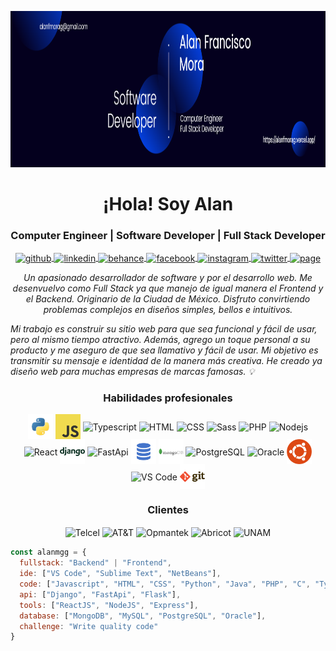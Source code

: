 <p align="center">
  <img src="https://raw.githubusercontent.com/alanmgg/Assets/main/Readme/%40alanmgg._.banner_modern.png" height="250"/>
</p>

<h1 align="center">¡Hola! Soy Alan</h1>
<h3 align="center">Computer Engineer | Software Developer | Full Stack Developer</h3>

<p align="center">
  <a href="https://github.com/alanmgg" target="_blank">
    <img align="center" src="https://cdn-icons-png.flaticon.com/512/733/733553.png" alt="github" height="30" width="30" />
  </a>
  <a href="https://www.linkedin.com/in/alanmgg/" target="_blank">
    <img align="center" src="https://cdn-icons-png.flaticon.com/512/3536/3536505.png" alt="linkedin" height="30" width="30" />
  </a>
  <a href="https://www.behance.net/alanmgg" target="_blank">
    <img align="center" src="https://cdn-icons-png.flaticon.com/512/3991/3991886.png" alt="behance" height="30" width="30" />
  </a>
  <a href="https://www.facebook.com/Alan.Bananas.0" target="_blank">
    <img align="center" src="https://cdn-icons-png.flaticon.com/512/733/733547.png" alt="facebook" height="30" width="30" />
  </a>
  <a href="https://www.instagram.com/alanmg._/" target="_blank">
    <img align="center" src="https://cdn-icons-png.flaticon.com/512/174/174855.png" alt="instagram" height="30" width="30" />
  </a>
  <a href="https://twitter.com/alanmgggg" target="_blank">
    <img align="center" src="https://cdn-icons-png.flaticon.com/512/3670/3670151.png" alt="twitter" height="30" width="30" />
  </a>
  <a href="https://alanmg.me/" target="_blank">
    <img align="center" src="https://cdn-icons-png.flaticon.com/512/1688/1688400.png" alt="page" height="30" width="30" />
  </a>
</p>

<p align="center">
  <em>
Un apasionado desarrollador de software y por el desarrollo web. Me desenvuelvo como Full Stack ya que manejo de igual manera el Frontend y el Backend. Originario de la Ciudad de México. Disfruto convirtiendo problemas complejos en diseños simples, bellos e intuitivos.

Mi trabajo es construir su sitio web para que sea funcional y fácil de usar, pero al mismo tiempo atractivo. Además, agrego un toque personal a su producto y me aseguro de que sea llamativo y fácil de usar. Mi objetivo es transmitir su mensaje e identidad de la manera más creativa. He creado ya diseño web para muchas empresas de marcas famosas. 💡
  </em>
</p>

<h3 align="center">Habilidades profesionales</h3>
<p align="center">
  <img align="center" title="Python" alt="Python" width="40px" src="https://raw.githubusercontent.com/github/explore/master/topics/python/python.png" />
  <img align="center" title="JavaScript" alt="JS" width="40px" src="https://raw.githubusercontent.com/github/explore/master/topics/javascript/javascript.png">
  <img align="center" title="Typescript" alt="Typescript" width="40px" src="https://upload.wikimedia.org/wikipedia/commons/4/4c/Typescript_logo_2020.svg">
  <img align="center" title="HTML" alt="HTML" width="40px" src="https://upload.wikimedia.org/wikipedia/commons/thumb/6/61/HTML5_logo_and_wordmark.svg/800px-HTML5_logo_and_wordmark.svg.png">
  <img align="center" title="CSS" alt="CSS" width="40px" src="https://cdn-icons-png.flaticon.com/512/919/919826.png">
  <img align="center" title="Sass" alt="Sass" width="40px" src="https://javadesde0.com/wp-content/uploads/sass-1.jpg">
  <img align="center" title="PHP" alt="PHP" width="40px" src="https://cdn-icons-png.flaticon.com/512/919/919830.png">
  <img align="center" title="Nodejs" alt="Nodejs" width="40px" src="https://cdn-icons-png.flaticon.com/512/919/919825.png">
  <img align="center" title="React" alt="React" width="40px" src="https://upload.wikimedia.org/wikipedia/commons/thumb/4/47/React.svg/768px-React.svg.png">
  <img align="center" title="Django" alt="Django" width="40px" src="https://raw.githubusercontent.com/github/explore/master/topics/django/django.png">
  <img align="center" title="FastApi" alt="FastApi" width="40px" src="https://cdn.worldvectorlogo.com/logos/fastapi.svg">
  <img align="center" title="SQL" alt="SQL" width="40px" src="https://raw.githubusercontent.com/github/explore/master/topics/sql/sql.png">
  <img align="center" title="MongoDB" alt="MongoDB" width="40px" src="https://raw.githubusercontent.com/github/explore/master/topics/mongodb/mongodb.png">
  <img align="center" title="PostgreSQL" alt="PostgreSQL" width="40px" src="https://upload.wikimedia.org/wikipedia/commons/2/29/Postgresql_elephant.svg">
  <img align="center" title="Oracle" alt="Oracle" width="40px" src="https://www.fabriconsulting.com.mx/assets/images/d234566d9d-1-512x512.png">
  <img align="center" title="Ubuntu" alt="Ubuntu" width="40px" src="https://raw.githubusercontent.com/github/explore/master/topics/ubuntu/ubuntu.png">
  <img align="center" title="VS Code" alt="VS Code" width="40px" src="https://img.icons8.com/fluent/48/000000/visual-studio-code-2019.png">
  <img align="center" title="git" alt="git" width="40px" src="https://raw.githubusercontent.com/github/explore/master/topics/git/git.png">
</p>

<h3 align="center">Clientes</h3>
<p align="center" classname="justify-content: center;">
  <img align="center" title="Telcel" alt="Telcel" width="70px" src="https://upload.wikimedia.org/wikipedia/commons/8/8e/Telcel_logo.svg" />  
  <img align="center" title="AT&T" alt="AT&T" width="60px" src="https://upload.wikimedia.org/wikipedia/commons/3/31/AT%26T_logo_2016.svg" />  
  <img align="center" title="Opmantek" alt="Opmantek" width="40px" src="https://iitechsolutions.com/wp-content/uploads/2021/06/OpmantekLogo-Tagline-V-ColourDark-750w.png" />  
  <img align="center" title="Abricot" alt="Abricot" width="70px" src="http://abricot.com.mx/images/logo-abricot.png" />  
  <img align="center" title="UNAM" alt="UNAM" width="35px" src="https://i0.wp.com/www.atmosfera.unam.mx/wp-content/uploads/2019/06/unam-escudo-azul.png?fit=1484%2C1662&ssl=1" />  
</p>

```javascript
const alanmgg = {
  fullstack: "Backend" | "Frontend",
  ide: ["VS Code", "Sublime Text", "NetBeans"],
  code: ["Javascript", "HTML", "CSS", "Python", "Java", "PHP", "C", "Typescript"],
  api: ["Django", "FastApi", "Flask"],
  tools: ["ReactJS", "NodeJS", "Express"],
  database: ["MongoDB", "MySQL", "PostgreSQL", "Oracle"],
  challenge: "Write quality code"
}
```
